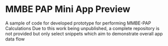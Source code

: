 # MMBE PAP Mini App Preview
A sample of code for developed prototype for performing MMBE-PAP Calculations
Due to this work being unpublished, a complete repository is not provided but only select snippets which aim to demonstrate overall app data flow  

